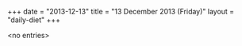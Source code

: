 +++
date = "2013-12-13"
title = "13 December 2013 (Friday)"
layout = "daily-diet"
+++

\<no entries\>